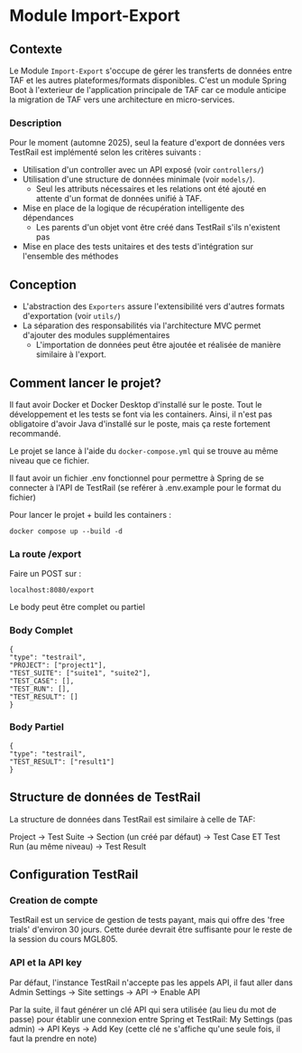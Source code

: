 # Module Import-Export

## Contexte
Le Module `Import-Export` s'occupe de gérer les transferts de données entre TAF et les autres plateformes/formats
disponibles. C'est un module Spring Boot à l'exterieur de l'application principale de TAF car ce module anticipe la migration de TAF vers une architecture en micro-services.

### Description

Pour le moment (automne 2025), seul la feature d'export de données vers TestRail est implémenté selon les critères suivants :

- Utilisation d'un controller avec un API exposé (voir `controllers/`)
- Utilisation d'une structure de données minimale (voir `models/`).
    - Seul les attributs nécessaires et les relations ont été ajouté en attente d'un format de données unifié à TAF.
- Mise en place de la logique de récupération intelligente des dépendances
    - Les parents d'un objet vont être créé dans TestRail s'ils n'existent pas
- Mise en place des tests unitaires et des tests d'intégration sur l'ensemble des méthodes

## Conception

- L'abstraction des `Exporters` assure l'extensibilité vers d'autres formats d'exportation (voir `utils/`)
- La séparation des responsabilités via l'architecture MVC permet d'ajouter des modules supplémentaires
    - L'importation de données peut être ajoutée et réalisée de manière similaire à l'export.

## Comment lancer le projet?
Il faut avoir Docker et Docker Desktop d'installé sur le poste. Tout le développement et les tests se font via les containers.
Ainsi, il n'est pas obligatoire d'avoir Java d'installé sur le poste, mais ça reste fortement recommandé.

Le projet se lance à l'aide du `docker-compose.yml` qui se trouve au même niveau que ce fichier.

Il faut avoir un fichier .env fonctionnel pour permettre à Spring de se connecter à l'API de TestRail (se reférer
à .env.example pour le format du fichier)

Pour lancer le projet + build les containers :
```
docker compose up --build -d
```

### La route /export

Faire un POST sur :
```
localhost:8080/export
```
Le body peut être complet ou partiel

### Body Complet
```
{
"type": "testrail",
"PROJECT": ["project1"],
"TEST_SUITE": ["suite1", "suite2"],
"TEST_CASE": [],
"TEST_RUN": [],
"TEST_RESULT": []
}
```
### Body Partiel
```
{
"type": "testrail",
"TEST_RESULT": ["result1"]
}
```
## Structure de données de TestRail
La structure de données dans TestRail est similaire à celle de TAF:

Project -> Test Suite -> Section (un créé par défaut) -> Test Case ET Test Run (au même niveau) -> Test Result

## Configuration TestRail

### Creation de compte
TestRail est un service de gestion de tests payant, mais qui offre des 'free trials' d'environ 30 jours. Cette durée devrait être suffisante pour le reste de la session du cours MGL805.

### API et la API key
Par défaut, l'instance TestRail n'accepte pas les appels API, il faut aller dans Admin Settings -> Site settings -> API
-> Enable API

Par la suite, il faut générer un clé API qui sera utilisée (au lieu du mot de passe) pour établir une connexion entre Spring et TestRail: My Settings (pas admin) -> API Keys -> Add Key (cette clé ne s'affiche qu'une seule fois, il faut la prendre en note)